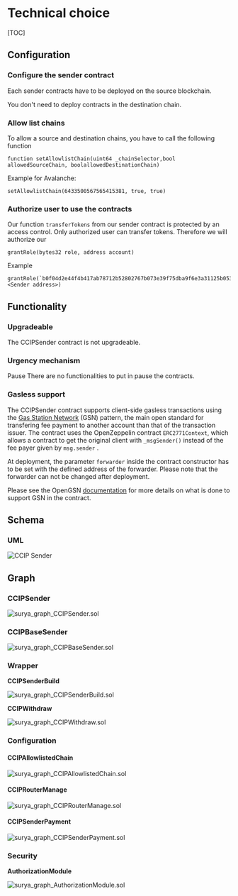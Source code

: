 # Technical choice

[TOC]

## Configuration

### Configure the sender contract

Each sender contracts have to be deployed on the source blockchain.

You don't need to deploy contracts in the destination chain.

### Allow list chains

To allow a source and destination chains, you have to call the following function

```solidity
function setAllowlistChain(uint64 _chainSelector,bool allowedSourceChain, boolallowedDestinationChain) 
```

 Example for Avalanche:

```solidity
setAllowlistChain(6433500567565415381, true, true)
```

### Authorize user to use the contracts

Our function `transferTokens` from our sender contract is protected by an access control. Only authorized user can transfer tokens. Therefore we will authorize our

```solidity
grantRole(bytes32 role, address account)
```

Example

```solidity
grantRole(`b0f04d2e44f4b417ab78712b52802767b073e39f75dba9f6e3a31125b053f026`, <Sender address>)
```

 

## Functionality

### Upgradeable

The CCIPSender contract is not upgradeable. 

### Urgency mechanism

Pause
There are no functionalities to put in pause the contracts.


### Gasless support

The CCIPSender contract supports client-side gasless transactions using the [Gas Station Network](https://docs.opengsn.org/#the-problem) (GSN) pattern, the main open standard for transfering fee payment to another account than that of the transaction issuer. The contract uses the OpenZeppelin contract `ERC2771Context`, which allows a contract to get the original client with `_msgSender()` instead of the fee payer given by `msg.sender` .

At deployment, the parameter  `forwarder` inside the contract constructor has to be set  with the defined address of the forwarder. Please note that the forwarder can not be changed after deployment.

Please see the OpenGSN [documentation](https://docs.opengsn.org/contracts/#receiving-a-relayed-call) for more details on what is done to support GSN in the contract.

## Schema

### UML

![CCIP Sender](../doc/schema/uml.png)



## Graph

### CCIPSender

![surya_graph_CCIPSender.sol](../doc/schema/surya/surya_graph/surya_graph_CCIPSender.sol.png)

### CCIPBaseSender

![surya_graph_CCIPBaseSender.sol](../doc/schema/surya/surya_graph/surya_graph_CCIPBaseSender.sol.png)

### Wrapper

**CCIPSenderBuild**

![surya_graph_CCIPSenderBuild.sol](../doc/schema/surya/surya_graph/surya_graph_CCIPSenderBuild.sol.png)

**CCIPWithdraw**

![surya_graph_CCIPWithdraw.sol](../doc/schema/surya/surya_graph/surya_graph_CCIPWithdraw.sol.png)

### Configuration

#### CCIPAllowlistedChain

![surya_graph_CCIPAllowlistedChain.sol](../doc/schema/surya/surya_graph/surya_graph_CCIPAllowlistedChain.sol.png)



#### CCIPRouterManage

![surya_graph_CCIPRouterManage.sol](../doc/schema/surya/surya_graph/surya_graph_CCIPRouterManage.sol.png)

#### CCIPSenderPayment

![surya_graph_CCIPSenderPayment.sol](../doc/schema/surya/surya_graph/surya_graph_CCIPSenderPayment.sol.png)





### Security

**AuthorizationModule**

![surya_graph_AuthorizationModule.sol](../doc/schema/surya/surya_graph/surya_graph_AuthorizationModule.sol.png)
